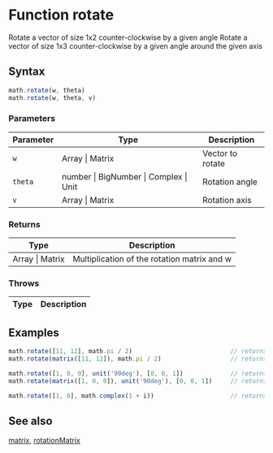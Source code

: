 <!-- Note: This file is automatically generated from source code comments. Changes made in this file will be overridden. -->

# Function rotate

Rotate a vector of size 1x2 counter-clockwise by a given angle
Rotate a vector of size 1x3 counter-clockwise by a given angle around the given axis


## Syntax

```js
math.rotate(w, theta)
math.rotate(w, theta, v)
```

### Parameters

Parameter | Type | Description
--------- | ---- | -----------
`w` | Array &#124; Matrix | Vector to rotate
`theta` | number &#124; BigNumber &#124; Complex &#124; Unit | Rotation angle
`v` | Array &#124; Matrix | Rotation axis

### Returns

Type | Description
---- | -----------
Array &#124; Matrix | Multiplication of the rotation matrix and w


### Throws

Type | Description
---- | -----------


## Examples

```js
math.rotate([11, 12], math.pi / 2)                           // returns matrix([-12, 11])
math.rotate(matrix([11, 12]), math.pi / 2)                   // returns matrix([-12, 11])

math.rotate([1, 0, 0], unit('90deg'), [0, 0, 1])             // returns matrix([0, 1, 0])
math.rotate(matrix([1, 0, 0]), unit('90deg'), [0, 0, 1])     // returns matrix([0, 1, 0])

math.rotate([1, 0], math.complex(1 + i))                     // returns matrix([cos(1 + i) - sin(1 + i), sin(1 + i) + cos(1 + i)])
```


## See also

[matrix](matrix.md),
[rotationMatrix](rotationMatrix.md)
